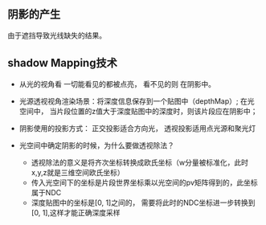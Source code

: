 ## 阴影的产生
由于遮挡导致光线缺失的结果。

## shadow Mapping技术
+ 从光的视角看 一切能看见的都被点亮， 看不见的则 在阴影中。

+ 光源透视视角渲染场景：将深度信息保存到一个贴图中（depthMap）; 在光空间中， 当片段位置的z值大于深度贴图中的深度时，则该片段应在阴影中；

+ 阴影使用的投影方式： 正交投影适合方向光， 透视投影适用点光源和聚光灯
+ 光空间中确定阴影的时候，为什么要做透视除法？
  + 透视除法的意义是将齐次坐标转换成欧氏坐标（w分量被标准化，此时x,y,z就是三维空间欧氏坐标）
  + 传入光空间下的坐标是片段世界坐标乘以光空间的pv矩阵得到的，此坐标属于NDC
  + 深度贴图中的坐标是[0, 1]之间的， 需要将此时的NDC坐标进一步转换到[0, 1],这样才能正确深度采样